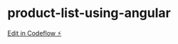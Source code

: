 # product-list-using-angular

[Edit in Codeflow ⚡️](https://stackblitz.com/~/github.com/omaxfernandes/product-list-using-angular)